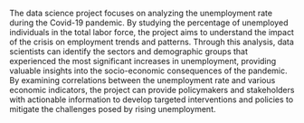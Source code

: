 The data science project focuses on analyzing the unemployment rate during the Covid-19 pandemic. By studying the percentage of unemployed individuals in the total labor force, the project aims to understand the impact of the crisis on employment trends and patterns.
Through this analysis, data scientists can identify the sectors and demographic groups that experienced the most significant increases in unemployment, providing valuable insights into the socio-economic consequences of the pandemic.
By examining correlations between the unemployment rate and various economic indicators, the project can provide policymakers and stakeholders with actionable information to develop targeted interventions and policies to mitigate the challenges posed by rising unemployment.
